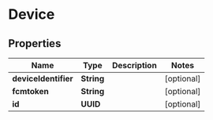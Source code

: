 

# Device


## Properties

Name | Type | Description | Notes
------------ | ------------- | ------------- | -------------
**deviceIdentifier** | **String** |  |  [optional]
**fcmtoken** | **String** |  |  [optional]
**id** | **UUID** |  |  [optional]



